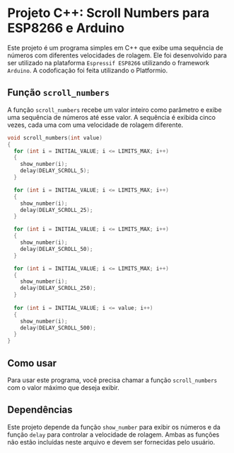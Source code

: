 # Projeto C++: Scroll Numbers para ESP8266 e Arduino

Este projeto é um programa simples em C++ que exibe uma sequência de números com diferentes velocidades de rolagem. Ele foi desenvolvido para ser utilizado na plataforma `Espressif ESP8266` utilizando o framework `Arduino`.
A codoficação foi feita utilizando o Platformio.

## Função `scroll_numbers`

A função `scroll_numbers` recebe um valor inteiro como parâmetro e exibe uma sequência de números até esse valor. A sequência é exibida cinco vezes, cada uma com uma velocidade de rolagem diferente.

```cpp
void scroll_numbers(int value)
{  
  for (int i = INITIAL_VALUE; i <= LIMITS_MAX; i++)
  {
    show_number(i);
    delay(DELAY_SCROLL_5);
  }

  for (int i = INITIAL_VALUE; i <= LIMITS_MAX; i++)
  {
    show_number(i);
    delay(DELAY_SCROLL_25);
  }

  for (int i = INITIAL_VALUE; i <= LIMITS_MAX; i++)
  {
    show_number(i);
    delay(DELAY_SCROLL_50);
  }

  for (int i = INITIAL_VALUE; i <= LIMITS_MAX; i++)
  {
    show_number(i);
    delay(DELAY_SCROLL_250);
  }
  
  for (int i = INITIAL_VALUE; i <= value; i++)
  {
    show_number(i);
    delay(DELAY_SCROLL_500);
  }
}
```

## Como usar

Para usar este programa, você precisa chamar a função `scroll_numbers` com o valor máximo que deseja exibir.

## Dependências

Este projeto depende da função `show_number` para exibir os números e da função `delay` para controlar a velocidade de rolagem. Ambas as funções não estão incluídas neste arquivo e devem ser fornecidas pelo usuário.
